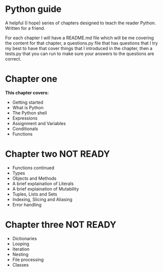 # Python guide

A helpful (I hope) series of chapters designed to teach the reader Python.  
  Written for a friend.  
    
  For each chapter I will have a README.md file which will be me covering the content for that chapter, a questions.py file that has questions that I try my best to have that cover things that I introduced in the chapter, then a tests.py that you can run to make sure your answers to the questions are correct.  
  
**Chapter one**
=============
**This chapter covers:**
 * Getting started
 * What is Python
 * The Python shell
 * Expressions
 * Assignment and Variables
 * Conditionals
 * Functions
    
 **Chapter two** NOT READY
=============
 * Functions continued
 * Types 
 * Objects and Methods
 * A brief explaination of Literals
 * A brief explaination of Mutability
 * Tuples, Lists and Sets
 * Indexing, Slicing and Aliasing
 * Error handling

 **Chapter three** NOT READY
=============
 * Dictionaries
 * Looping
 * Iteration
 * Nesting
 * File processing
 * Classes
